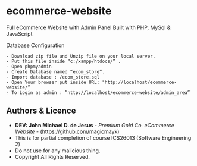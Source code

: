 # ecommerce-website
Full eCommerce Website with Admin Panel Built with PHP, MySql & JavaScript


Database Configuration
```
- Download zip file and Unzip file on your local server.
- Put this file inside “c:/xampp/htdocs/” .
- Open phpmyadmin
- Create Database named “ecom_store”. 
- Import database : /ecom_store.sql
- Open Your browser put inside URL: "http://localhost/ecommerce-website/”
- To Login as admin : ”http://localhost/ecommerce-website/admin_area”
```


## Authors & Licence

* **DEV: John Michael D. de Jesus** - *Premium Gold Co. eCommerce Website* - (https://github.com/magicmayk)
* This is for partial completion of course ICS26013 (Software Engineering 2)
* Do not use for any malicious thing.
* Copyright All Rights Reserved.
